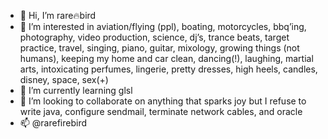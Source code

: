 - 👋 Hi, I’m rare🔥bird 
- 👀 I’m interested in aviation/flying (ppl), boating, motorcycles, bbq’ing, photography, video production, science, dj’s, trance beats, target practice, travel, singing, piano, guitar, mixology, growing things (not humans), keeping my home and car clean, dancing(!), laughing, martial arts, intoxicating perfumes, lingerie, pretty dresses, high heels, candles, disney, space, sex(+) 
- 🌱 I’m currently learning glsl 
- 💞️ I’m looking to collaborate on anything that sparks joy but I refuse to write java, configure sendmail, terminate network cables, and oracle
- 📫 @rarefirebird

<!---
rarefirebird/rarefirebird is a ✨ special ✨ repository because its `README.md` (this file) appears on your GitHub profile.
You can click the Preview link to take a look at your changes.
--->
